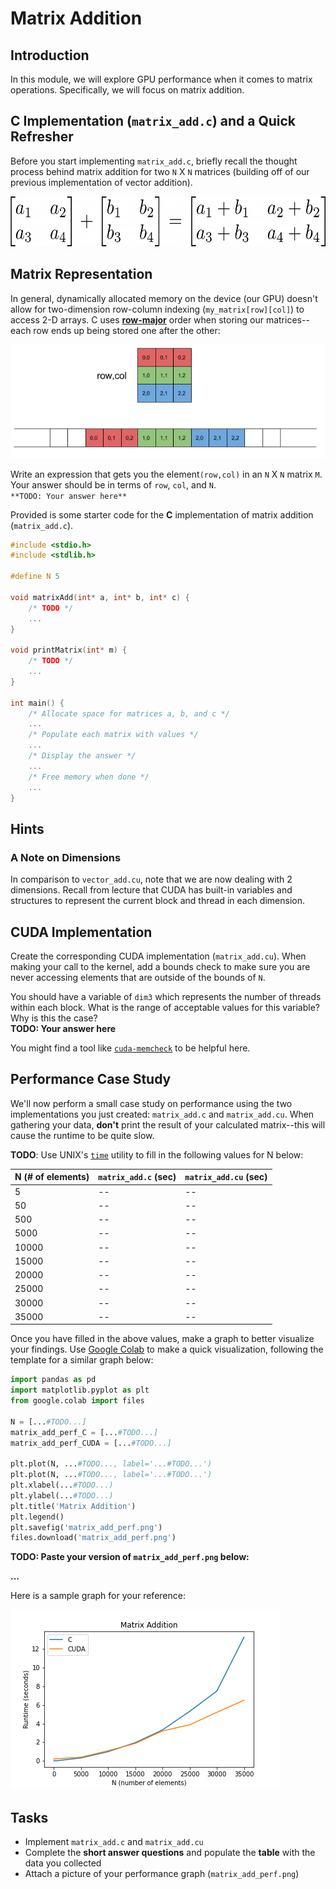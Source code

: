# Matrix Addition

## Introduction
In this module, we will explore GPU performance when it comes to matrix operations. Specifically, we will focus on matrix addition.

## C Implementation (`matrix_add.c`) and a Quick Refresher
Before you start implementing `matrix_add.c`, briefly recall the thought process behind matrix addition for two `N` X `N` matrices (building off of our previous implementation of vector addition).

<img src="../../media/matrix_add.png" width="600" height="80">

## Matrix Representation
In general, dynamically allocated memory on the device (our GPU) doesn't allow for two-dimension row-column indexing (`my_matrix[row][col]`) to access 2-D arrays. C uses [**row-major**](https://en.wikipedia.org/wiki/Row-_and_column-major_order) order when storing our matrices--each row ends up being stored one after the other:

![Row_Major](../../media/row_major.png)

Write an expression that gets you the element`(row,col)` in an `N` X `N` matrix `M`. Your answer should be in terms of `row`, `col`, and `N`.\
`**TODO: Your answer here**`

Provided is some starter code for the **C** implementation of matrix addition (`matrix_add.c`).

```c
#include <stdio.h>
#include <stdlib.h>

#define N 5

void matrixAdd(int* a, int* b, int* c) {
    /* TODO */
    ...
}

void printMatrix(int* m) {
    /* TODO */
    ...
}

int main() {
    /* Allocate space for matrices a, b, and c */ 
    ...
    /* Populate each matrix with values */
    ...
    /* Display the answer */
    ...
    /* Free memory when done */
    ...
}
```

## Hints
### A Note on Dimensions
In comparison to `vector_add.cu`, note that we are now dealing with 2 dimensions. Recall from lecture that CUDA has built-in variables and structures to represent the current block and thread in each dimension.

## CUDA Implementation 
Create the corresponding CUDA implementation (`matrix_add.cu`). When making your call to the kernel, add a bounds check to make sure you are never accessing elements that are outside of the bounds of `N`. 

You should have a variable of `dim3` which represents the number of threads within each block. What is the range of acceptable values for this variable? Why is this the case?\
**TODO: Your answer here**

You might find a tool like [`cuda-memcheck`](https://docs.nvidia.com/cuda/cuda-memcheck/index.html) to be helpful here.

## Performance Case Study
We'll now perform a small case study on performance using the two implementations you just created: `matrix_add.c` and `matrix_add.cu`. When gathering your data, **don't** print the result of your calculated matrix--this will cause the runtime to be quite slow.

**TODO**: Use UNIX's [`time`](https://man7.org/linux/man-pages/man1/time.1.html) utility to fill in the following values for N below:

| N (# of elements)| `matrix_add.c` (sec) | `matrix_add.cu` (sec) |
| :--- | :--- | :--- |
| 5 | -- | -- |
| 50 | -- | -- |
| 500 | -- | -- |
| 5000 | -- | -- |
| 10000 | -- | -- |
| 15000 | -- | -- |
| 20000 | -- | -- |
| 25000 | -- | -- |
| 30000 | -- | -- |
| 35000 | -- | -- |

Once you have filled in the above values, make a graph to better visualize your findings. Use [Google Colab](https://colab.research.google.com/) to make a quick visualization, following the template for a similar graph below:

```python
import pandas as pd
import matplotlib.pyplot as plt
from google.colab import files

N = [...#TODO...]
matrix_add_perf_C = [...#TODO...]
matrix_add_perf_CUDA = [...#TODO...]

plt.plot(N, ...#TODO..., label='...#TODO...')
plt.plot(N, ...#TODO..., label='...#TODO...')
plt.xlabel(...#TODO...)
plt.ylabel(...#TODO...)
plt.title('Matrix Addition')
plt.legend()
plt.savefig('matrix_add_perf.png')
files.download('matrix_add_perf.png')
```

**TODO: Paste your version of `matrix_add_perf.png` below:**

**...**

Here is a sample graph for your reference:

![Matrix_Add_Perf](../../media/matrix_add_perf.png)


## Tasks
* Implement `matrix_add.c` and `matrix_add.cu`
* Complete the **short answer questions** and populate the **table** with the data you collected
* Attach a picture of your performance graph (`matrix_add_perf.png`)